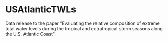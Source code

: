 # USAtlanticTWLs
Data release to the paper "Evaluating the relative composition of extreme total water levels during the tropical and extratropical storm seasons along the U.S. Atlantic Coast".

